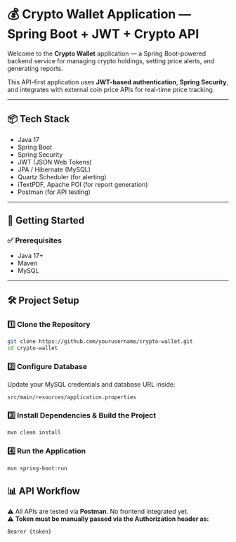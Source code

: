 # 💰 Crypto Wallet Application — Spring Boot + JWT + Crypto API  

Welcome to the **Crypto Wallet** application — a Spring Boot-powered backend service for managing crypto holdings, setting price alerts, and generating reports.

This API-first application uses **JWT-based authentication**, **Spring Security**, and integrates with external coin price APIs for real-time price tracking.

---

## 📦 Tech Stack  

- Java 17  
- Spring Boot  
- Spring Security  
- JWT (JSON Web Tokens)  
- JPA / Hibernate (MySQL)  
- Quartz Scheduler (for alerting)  
- iTextPDF, Apache POI (for report generation)  
- Postman (for API testing)  

---

## 🚀 Getting Started  

### ✅ Prerequisites  

- Java 17+  
- Maven  
- MySQL  

---


## 🛠️ Project Setup  

### 1️⃣ Clone the Repository  

```bash
git clone https://github.com/yourusername/crypto-wallet.git
cd crypto-wallet
```

### 2️⃣ Configure Database  

Update your MySQL credentials and database URL inside:

```properties
src/main/resources/application.properties
```

### 3️⃣ Install Dependencies & Build the Project  

```bash
mvn clean install
```

### 4️⃣ Run the Application  

```bash
mvn spring-boot:run
```

## 📊 API Workflow  

⚠️ All APIs are tested via **Postman**. No frontend integrated yet.  
⚠️ **Token must be manually passed via the Authorization header as:**

```http
Bearer {token}
```


